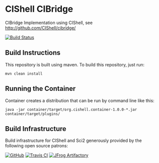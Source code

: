 # CIShell CIBridge

CIBridge Implementation using CIShell, see http://github.com/CIShell/cibridge/

[![Build Status](https://travis-ci.com/CIShell/cishell-cibridge.svg?branch=develop)](https://travis-ci.com/CIShell/cishell-cibridge)

## Build Instructions

This repository is built using maven. To build this repository, just run:
```
mvn clean install
```

## Running the Container

Container creates a distribution that can be run by command line like this:
```
java -jar container/target/org.cishell.container-1.0.0-*.jar container/target/plugins/
```

## Build Infrastructure

Build infrastructure for CIShell and Sci2 generously provided by the following open source patrons:

[![GitHub](https://cishell.github.io/images/GitHub_Logo.png)](https://github.com/CIShell/)
[![Travis CI](https://cishell.github.io/images/TravisCI-Full-Color.png)](https://travis-ci.com/CIShell/)
[![JFrog Artifactory](https://cishell.github.io/images/Powered-by-artifactory_03.png)](https://cishell.jfrog.io)
